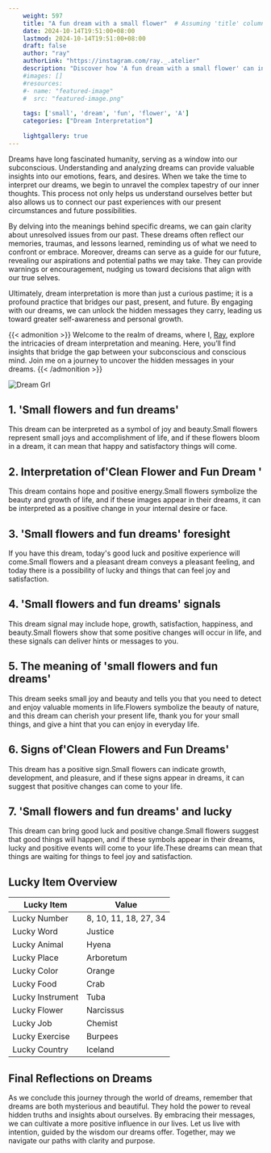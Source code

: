 ```yaml
---
    weight: 597
    title: "A fun dream with a small flower"  # Assuming 'title' column exists
    date: 2024-10-14T19:51:00+08:00
    lastmod: 2024-10-14T19:51:00+08:00
    draft: false
    author: "ray"
    authorLink: "https://instagram.com/ray._.atelier"
    description: "Discover how 'A fun dream with a small flower' can interpret your future and uncover its significant meanings in your life."
    #images: []
    #resources:
    #- name: "featured-image"
    #  src: "featured-image.png"
    
    tags: ['small', 'dream', 'fun', 'flower', 'A']
    categories: ["Dream Interpretation"]
    
    lightgallery: true
---
```

    
Dreams have long fascinated humanity, serving as a window into our subconscious. Understanding and analyzing dreams can provide valuable insights into our emotions, fears, and desires. When we take the time to interpret our dreams, we begin to unravel the complex tapestry of our inner thoughts. This process not only helps us understand ourselves better but also allows us to connect our past experiences with our present circumstances and future possibilities.

By delving into the meanings behind specific dreams, we can gain clarity about unresolved issues from our past. These dreams often reflect our memories, traumas, and lessons learned, reminding us of what we need to confront or embrace. Moreover, dreams can serve as a guide for our future, revealing our aspirations and potential paths we may take. They can provide warnings or encouragement, nudging us toward decisions that align with our true selves.

Ultimately, dream interpretation is more than just a curious pastime; it is a profound practice that bridges our past, present, and future. By engaging with our dreams, we can unlock the hidden messages they carry, leading us toward greater self-awareness and personal growth.

{{< admonition >}}
Welcome to the realm of dreams, where I, [Ray](https://instagram.com/ray._.atelier), explore the intricacies of dream interpretation and meaning. Here, you’ll find insights that bridge the gap between your subconscious and conscious mind. Join me on a journey to uncover the hidden messages in your dreams.
{{< /admonition >}}

![Dream Grl](https://cdn.pixabay.com/photo/2017/11/02/03/35/gothic-2910057_1280.jpg "Dream Grl")

## 1. 'Small flowers and fun dreams'
This dream can be interpreted as a symbol of joy and beauty.Small flowers represent small joys and accomplishment of life, and if these flowers bloom in a dream, it can mean that happy and satisfactory things will come.

## 2. Interpretation of'Clean Flower and Fun Dream '
This dream contains hope and positive energy.Small flowers symbolize the beauty and growth of life, and if these images appear in their dreams, it can be interpreted as a positive change in your internal desire or face.

## 3. 'Small flowers and fun dreams' foresight
If you have this dream, today's good luck and positive experience will come.Small flowers and a pleasant dream conveys a pleasant feeling, and today there is a possibility of lucky and things that can feel joy and satisfaction.

## 4. 'Small flowers and fun dreams' signals
This dream signal may include hope, growth, satisfaction, happiness, and beauty.Small flowers show that some positive changes will occur in life, and these signals can deliver hints or messages to you.

## 5. The meaning of 'small flowers and fun dreams'
This dream seeks small joy and beauty and tells you that you need to detect and enjoy valuable moments in life.Flowers symbolize the beauty of nature, and this dream can cherish your present life, thank you for your small things, and give a hint that you can enjoy in everyday life.

## 6. Signs of'Clean Flowers and Fun Dreams'
This dream has a positive sign.Small flowers can indicate growth, development, and pleasure, and if these signs appear in dreams, it can suggest that positive changes can come to your life.

## 7. 'Small flowers and fun dreams' and lucky
This dream can bring good luck and positive change.Small flowers suggest that good things will happen, and if these symbols appear in their dreams, lucky and positive events will come to your life.These dreams can mean that things are waiting for things to feel joy and satisfaction.

## Lucky Item Overview
| Lucky Item          | Value              |
|---------------|--------------------|
| Lucky Number        | 8, 10, 11, 18, 27, 34  |
| Lucky Word          | Justice |
| Lucky Animal        | Hyena |
| Lucky Place         | Arboretum     |
| Lucky Color         | Orange     |
| Lucky Food          | Crab      |
| Lucky Instrument    | Tuba |
| Lucky Flower        | Narcissus    |
| Lucky Job           | Chemist       |
| Lucky Exercise      | Burpees  |
| Lucky Country       | Iceland    |


##  Final Reflections on Dreams

As we conclude this journey through the world of dreams, remember that dreams are both mysterious and beautiful. They hold the power to reveal hidden truths and insights about ourselves. By embracing their messages, we can cultivate a more positive influence in our lives. Let us live with intention, guided by the wisdom our dreams offer. Together, may we navigate our paths with clarity and purpose.
